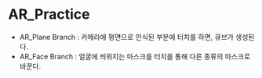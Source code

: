 # AR_Practice

- AR_Plane Branch : 카메라에 평면으로 인식된 부분에 터치를 하면, 큐브가 생성된다.
- AR_Face Branch : 얼굴에 씌워지는 마스크를 터치를 통해 다른 종류의 마스크로 바꾼다. 
